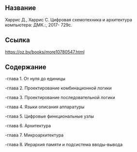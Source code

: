 ## Название
Харрис Д., Харрис С. Цифровая схемотехника и архитектура компьютера: ДМК.:, 2017- 729с.

## Ссылка

https://oz.by/books/more10780547.html

## Содержание
-глава 1. От нуля до единицы

-глава 2. Проектирование комбинационной логики

-глава 3. Проектирование последовательной логики

-глава 4. Языки описания аппаратуры 

-глава 5. Цифровые финкциональные узлы

-глава 6. Архитектура

-глава 7. Микроархитектура

-глава 8. Иерархия памяти и подсистема вводы-вывода
